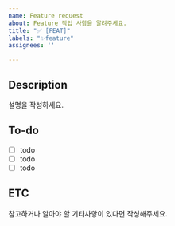 ```yaml
---
name: Feature request
about: Feature 작업 사항을 알려주세요.
title: "✅ [FEAT]"
labels: "✨feature"
assignees: ''

---
```


## Description
설명을 작성하세요.

## To-do
- [ ] todo
- [ ] todo
- [ ] todo

## ETC
참고하거나 알아야 할 기타사항이 있다면 작성해주세요.
